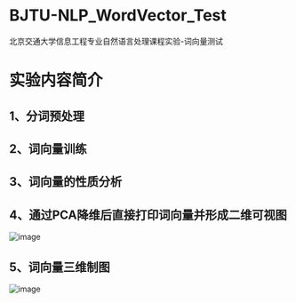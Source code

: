 # BJTU-NLP_WordVector_Test
北京交通大学信息工程专业自然语言处理课程实验-词向量测试

# 实验内容简介

## 1、分词预处理

## 2、词向量训练

## 3、词向量的性质分析

## 4、通过PCA降维后直接打印词向量并形成二维可视图

![image](https://github.com/user-attachments/assets/db88755f-e672-4394-ac05-478010512690)

## 5、词向量三维制图

![image](https://github.com/user-attachments/assets/dd5d4e18-bc1e-4e72-818d-8f733478108f)

